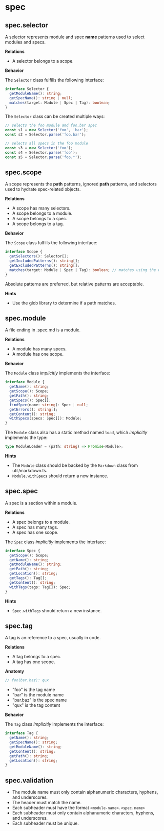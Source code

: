 # spec

## spec.selector

A selector represents module and spec **name** patterns used to select modules and specs.

**Relations**

- A selector belongs to a scope.

**Behavior**

The `Selector` class fulfills the following interface:

```ts
interface Selector {
  getModuleName(): string;
  getSpecName(): string | null;
  matches(target: Module | Spec | Tag): boolean;
}
```

The `Selector` class can be created multiple ways:

```ts
// selects the foo module and foo.bar spec
const s1 = new Selector('foo', 'bar');
const s2 = Selector.parse('foo.bar');

// selects all specs in the foo module
const s3 = new Selector('foo');
const s4 = Selector.parse('foo');
const s5 = Selector.parse('foo.*');
```

## spec.scope

A scope represents the **path** patterns, ignored **path** patterns, and selectors used to hydrate spec-related objects.

**Relations**

- A scope has many selectors.
- A scope belongs to a module.
- A scope belongs to a spec.
- A scope belongs to a tag.

**Behavior**

The `Scope` class fulfills the following interface:

```ts
interface Scope {
  getSelectors(): Selector[];
  getIncludedPatterns(): string[];
  getExcludedPatterns(): string[];
  matches(target: Module | Spec | Tag): boolean; // matches using the name and path
}
```

Absolute patterns are preferred, but relative patterns are acceptable.

**Hints**

- Use the glob library to determine if a path matches.

## spec.module

A file ending in .spec.md is a module.

**Relations**

- A module has many specs.
- A module has one scope.

**Behavior**

The `Module` class _implicitly_ implements the interface:

```ts
interface Module {
  getName(): string;
  getScope(): Scope;
  getPath(): string;
  getSpecs(): Spec[];
  findSpec(name: string): Spec | null;
  getErrors(): string[];
  getContent(): string;
  withSpecs(specs: Spec[]): Module;
}
```

The `Module` class also has a static method named `load`, which _implicitly_ implements the type:

```ts
type ModuleLoader = (path: string) => Promise<Module>;
```

**Hints**

- The `Module` class should be backed by the `Markdown` class from util/markdown.ts.
- `Module.withSpecs` should return a new instance.

## spec.spec

A spec is a section within a module.

**Relations**

- A spec belongs to a module.
- A spec has many tags.
- A spec has one scope.

The `Spec` class _implicitly_ implements the interface:

```ts
interface Spec {
  getScope(): Scope;
  getName(): string;
  getModuleName(): string;
  getPath(): string;
  getLocation(): string;
  getTags(): Tag[];
  getContent(): string;
  withTags(tags: Tag[]): Spec;
}
```

**Hints**

- `Spec.withTags` should return a new instance.

## spec.tag

A tag is an reference to a spec, usually in code.

**Relations**

- A tag belongs to a spec.
- A tag has one scope.

**Anatomy**

```ts
// foo(bar.baz): qux
```

- "foo" is the tag name
- "bar" is the module name
- "bar.baz" is the spec name
- "qux" is the tag content

**Behavior**

The `Tag` class _implicitly_ implements the interface:

```ts
interface Tag {
  getName(): string;
  getSpecName(): string;
  getModuleName(): string;
  getContent(): string;
  getPath(): string;
  getLocation(): string;
}
```

## spec.validation

- The module name must only contain alphanumeric characters, hyphens, and underscores.
- The header must match the name.
- Each subheader must have the format `<module-name>.<spec.name>`
- Each subheader must only contain alphanumeric characters, hyphens, and underscores.
- Each subheader must be unique.
